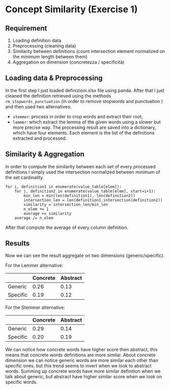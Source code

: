 
# Concept Similarity (Exercise 1)

## Requirement
1. Loading definition data
2. Preprocessing (cleaning data)
3. Similarity between definitions (count intersection element normalized on the minimum length between them)
4. Aggregation on dimension (concretezza / specificità)

## Loading data & Preprocessing
In the first step I just loaded definizioni.xlsx file using panda.
After that I just cleaned the definition retrieved using the methods ```rm_stopwords_punctuation``` 
(in order to remove stopwords and punctuation ) and then used two alternatives: 
- ```stemmer```: process in order to crop words and extract their root;
- ```lemmer```: which extract the lemma of the given words using a slower but more precise way.
The processing result are saved into a dictionary, which have four elements. Each element is the list of the definitions
extracted and processed.

## Similarity & Aggregation
In order to compute the similarity between each set of every processed definitions I simply used the 
intersection normalized between minimum of the set cardinality.
```
for i, definition1 in enumerate(value_table[elem]):
    for j, definition2 in enumerate(value_table[elem], start=i+1):
        min_len = min(len(definition1), len(definition2))
        intersection_len = len(definition1.intersection(definition2))
        similarity = intersection_len/min_len
        n_elem += 1
        average += similarity
    average /= n_elem
```
After that compute the average of every column definition.

## Results
Now we can see the result aggregate on two dimensions (generic/specific).

For the Lemmer alternative:

|  | Concrete | Abstract |
| ---------| -------- | -------- |
| Generic  |   0.26   |   0.13   |
| Specific |   0.19   |   0.12   |

For the Stemmer alternative:

|  | Concrete | Abstract |
| ---------| -------- | -------- |
| Generic  |   0.29   |   0.14   |
| Specific |   0.20   |   0.19   |

We can notice how concrete words have higher score then abstract, this means that concrete words definitions are more similar.
About concrete dimension we can notice generic words are more similar each other than specific ones, but this trend seems
to invert when we look to abstract words.
Summing up concrete words have more similar definition when we talk about generic, but abstract have higher similar score
when we look on specific words.
